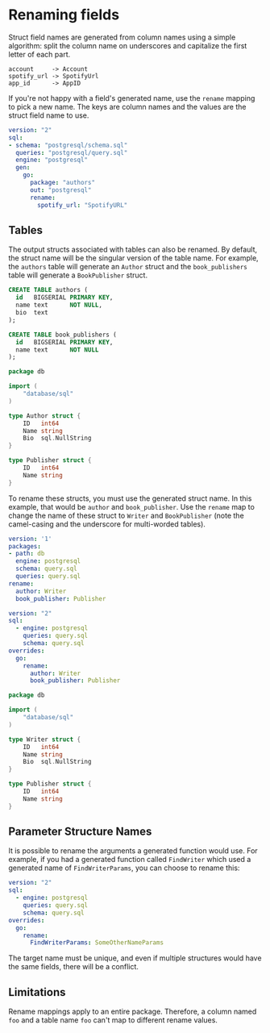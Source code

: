 # Renaming fields

Struct field names are generated from column names using a simple algorithm:
split the column name on underscores and capitalize the first letter of each
part.

```
account     -> Account
spotify_url -> SpotifyUrl
app_id      -> AppID
```

If you're not happy with a field's generated name, use the `rename` mapping
to pick a new name. The keys are column names and the values are the struct
field name to use.

```yaml
version: "2"
sql:
- schema: "postgresql/schema.sql"
  queries: "postgresql/query.sql"
  engine: "postgresql"
  gen:
    go:
      package: "authors"
      out: "postgresql"
      rename:
        spotify_url: "SpotifyURL"
```

## Tables

The output structs associated with tables can also be renamed. By default, 
the struct name will be the singular version of the table name. For example, 
the `authors` table will generate an `Author` struct and the `book_publishers`
table will generate a `BookPublisher` struct.

```sql
CREATE TABLE authors (
  id   BIGSERIAL PRIMARY KEY,
  name text      NOT NULL,
  bio  text
);

CREATE TABLE book_publishers (
  id   BIGSERIAL PRIMARY KEY,
  name text      NOT NULL
);
```

```go
package db

import (
	"database/sql"
)

type Author struct {
	ID   int64
	Name string
	Bio  sql.NullString
}

type Publisher struct {
	ID   int64
	Name string
}
```

To rename these structs, you must use the generated struct name. In this 
example, that would be `author` and `book_publisher`. Use the `rename` map to 
change the name of these struct to `Writer` and `BookPublisher` (note the 
camel-casing and the underscore for multi-worded tables).

```yaml
version: '1'
packages:
- path: db
  engine: postgresql
  schema: query.sql
  queries: query.sql
rename:
  author: Writer
  book_publisher: Publisher
```

```yaml
version: "2"
sql:
  - engine: postgresql
    queries: query.sql
    schema: query.sql
overrides:
  go:
    rename:
      author: Writer
      book_publisher: Publisher
```

```go
package db

import (
	"database/sql"
)

type Writer struct {
	ID   int64
	Name string
	Bio  sql.NullString
}

type Publisher struct {
	ID   int64
	Name string
}
```

## Parameter Structure Names

It is possible to rename the arguments a generated function would use.
For example, if you had a generated function called `FindWriter`
which used a generated name of `FindWriterParams`, you can choose to rename
this:

```yaml
version: "2"
sql:
  - engine: postgresql
    queries: query.sql
    schema: query.sql
overrides:
  go:
    rename:
      FindWriterParams: SomeOtherNameParams
```

The target name must be unique, and even if multiple structures would
have the same fields, there will be a conflict.

## Limitations

Rename mappings apply to an entire package. Therefore, a column named `foo` and
a table name `foo` can't map to different rename values.
